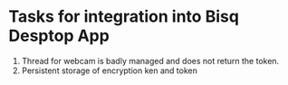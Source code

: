 # Tasks for integration into Bisq Desptop App

1. Thread for webcam is badly managed and does not return the token.
1. Persistent storage of encryption ken and token
